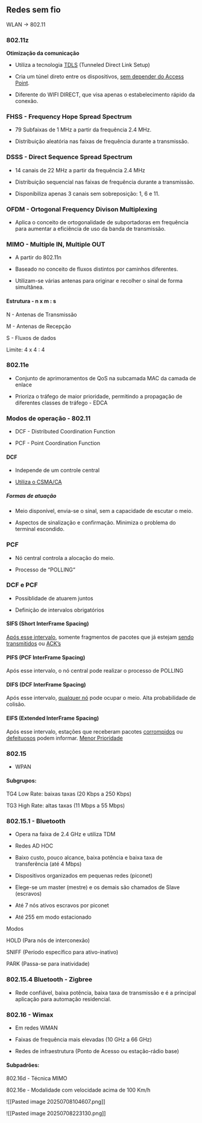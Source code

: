 
## Redes sem fio

WLAN → 802.11

### 802.11z 

**Otimização da comunicação**

- Utiliza a tecnologia <u>TDLS</u> (Tunneled Direct Link Setup)

- Cria um túnel direto entre os dispositivos, <u>sem depender do Access Point</u>.

- Diferente do WIFI DIRECT, que visa apenas o estabelecimento rápido da conexão.


### FHSS - Frequency Hope Spread Spectrum

- 79 Subfaixas de 1 MHz a partir da frequência 2.4 MHz.

- Distribuição aleatória nas faixas de frequência durante a transmissão.


### DSSS - Direct Sequence Spread Spectrum

- 14 canais de 22 MHz a partir da frequência 2.4 MHz

- Distribuição sequencial nas faixas de frequência durante a transmissão.

- Disponibiliza apenas 3 canais sem sobreposição: 1, 6 e 11.


### OFDM - Ortogonal Frequency Divison Multiplexing

- Aplica o conceito de ortogonalidade de subportadoras em frequência para aumentar a eficiência de uso da banda de transmissão.


### MIMO - Multiple IN, Multiple OUT

- A partir do 802.11n

- Baseado no conceito de fluxos distintos por caminhos diferentes.

- Utilizam-se várias antenas para originar e recolher o sinal de forma simultânea.

#### Estrutura - n x m : s

N - Antenas de Transmissão

M - Antenas de Recepção

S - Fluxos de dados

Limite: 4 x 4 : 4


### 802.11e

- Conjunto de aprimoramentos de QoS na subcamada MAC da camada de enlace

- Prioriza o tráfego de maior prioridade, permitindo a propagação de diferentes classes de tráfego - EDCA

### Modos de operação - 802.11

- DCF - Distributed Coordination Function

- PCF - Point Coordination Function

#### DCF

- Independe de um controle central

- <u>Utiliza o CSMA/CA</u>

##### Formas de atuação

- Meio disponível, envia-se o sinal, sem a capacidade de escutar o meio.

- Aspectos de sinalização e confirmação. Minimiza o problema do terminal escondido.

### PCF

- Nó central controla a alocação do meio.

- Processo de “POLLING“

### DCF e PCF

- Possiblidade de atuarem juntos

- Definição de intervalos obrigatórios

#### SIFS (Short InterFrame Spacing)

<u>Após esse intervalo</u>, somente fragmentos de pacotes que já estejam <u>sendo transmitidos</u> ou <u>ACK’s
</u>
#### PIFS (PCF InterFrame Spacing)

Após esse intervalo, o nó central pode realizar o processo de POLLING

#### DIFS (DCF InterFrame Spacing)

Após esse intervalo, <u>qualquer nó</u> pode ocupar o meio. Alta probabilidade de colisão.


#### EIFS (Extended InterFrame Spacing)

Após esse intervalo, estações que receberam pacotes <u>corrompidos</u> ou <u>defeituosos</u> podem informar. <u>Menor Prioridade</u>


### 802.15

- WPAN

#### Subgrupos:

TG4 Low Rate: baixas taxas (20 Kbps a 250 Kbps)

TG3 High Rate: altas taxas (11 Mbps a 55 Mbps)

### 802.15.1 - Bluetooth

- Opera na faixa de 2.4 GHz e utiliza TDM

- Redes AD HOC

- Baixo custo, pouco alcance, baixa potência e baixa taxa de transferência (até 4 Mbps)

- Dispositivos organizados em pequenas redes (piconet)

- Elege-se um master (mestre) e os demais são chamados de Slave (escravos)

- Até 7 nós ativos escravos por piconet

- Até 255 em modo estacionado

Modos

HOLD (Para nós de interconexão)

SNIFF (Período específico para ativo-inativo)

PARK (Passa-se para inatividade)

### 802.15.4 Bluetooth - Zigbree

- Rede confiável, baixa potência, baixa taxa de transmissão e é a principal aplicação para automação residencial.

### 802.16 - Wimax

- Em redes WMAN

- Faixas de frequência mais elevadas (10 GHz a 66 GHz)

- Redes de infraestrutura (Ponto de Acesso ou estação-rádio base)

#### Subpadrões:

802.16d - Técnica MIMO

802.16e - Modalidade com velocidade acima de 100 Km/h





![[Pasted image 20250708104607.png]]



![[Pasted image 20250708223130.png]]